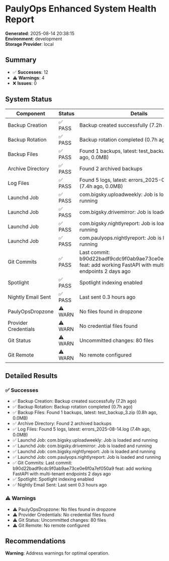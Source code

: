 # PaulyOps Enhanced System Health Report

**Generated**: 2025-08-14 20:38:15  
**Environment**: development  
**Storage Provider**: local

## Summary

- ✅ **Successes**: 12
- ⚠️  **Warnings**: 4
- ❌ **Issues**: 0

## System Status

| Component | Status | Details |
|-----------|--------|---------|
| Backup Creation | ✅ PASS | Backup created successfully (7.2h ago) |
| Backup Rotation | ✅ PASS | Backup rotation completed (0.7h ago) |
| Backup Files | ✅ PASS | Found 1 backups, latest: test_backup_3.zip (0.8h ago, 0.0MB) |
| Archive Directory | ✅ PASS | Found 2 archived backups |
| Log Files | ✅ PASS | Found 5 logs, latest: errors_2025-08-14.log (7.4h ago, 0.0MB) |
| Launchd Job | ✅ PASS | com.bigsky.uploadweekly: Job is loaded and running |
| Launchd Job | ✅ PASS | com.bigsky.drivemirror: Job is loaded and running |
| Launchd Job | ✅ PASS | com.bigsky.nightlyreport: Job is loaded and running |
| Launchd Job | ✅ PASS | com.paulyops.nightlyreport: Job is loaded and running |
| Git Commits | ✅ PASS | Last commit: b90d22badf9cdc9f0ab9ae73ce0e6f0a7ef050a9 feat: add working FastAPI with multi-tenant endpoints 2 days ago |
| Spotlight | ✅ PASS | Spotlight indexing enabled |
| Nightly Email Sent | ✅ PASS | Last sent 0.3 hours ago |
|  PaulyOpsDropzone | ⚠️ WARN | No files found in dropzone |
|  Provider Credentials | ⚠️ WARN | No credential files found |
|  Git Status | ⚠️ WARN | Uncommitted changes: 80 files |
|  Git Remote | ⚠️ WARN | No remote configured |

## Detailed Results

### ✅ Successes
- ✅ Backup Creation: Backup created successfully (7.2h ago)
- ✅ Backup Rotation: Backup rotation completed (0.7h ago)
- ✅ Backup Files: Found 1 backups, latest: test_backup_3.zip (0.8h ago, 0.0MB)
- ✅ Archive Directory: Found 2 archived backups
- ✅ Log Files: Found 5 logs, latest: errors_2025-08-14.log (7.4h ago, 0.0MB)
- ✅ Launchd Job: com.bigsky.uploadweekly: Job is loaded and running
- ✅ Launchd Job: com.bigsky.drivemirror: Job is loaded and running
- ✅ Launchd Job: com.bigsky.nightlyreport: Job is loaded and running
- ✅ Launchd Job: com.paulyops.nightlyreport: Job is loaded and running
- ✅ Git Commits: Last commit: b90d22badf9cdc9f0ab9ae73ce0e6f0a7ef050a9 feat: add working FastAPI with multi-tenant endpoints 2 days ago
- ✅ Spotlight: Spotlight indexing enabled
- ✅ Nightly Email Sent: Last sent 0.3 hours ago

### ⚠️  Warnings
- ⚠️  PaulyOpsDropzone: No files found in dropzone
- ⚠️  Provider Credentials: No credential files found
- ⚠️  Git Status: Uncommitted changes: 80 files
- ⚠️  Git Remote: No remote configured

## Recommendations
**Warning**: Address warnings for optimal operation.

